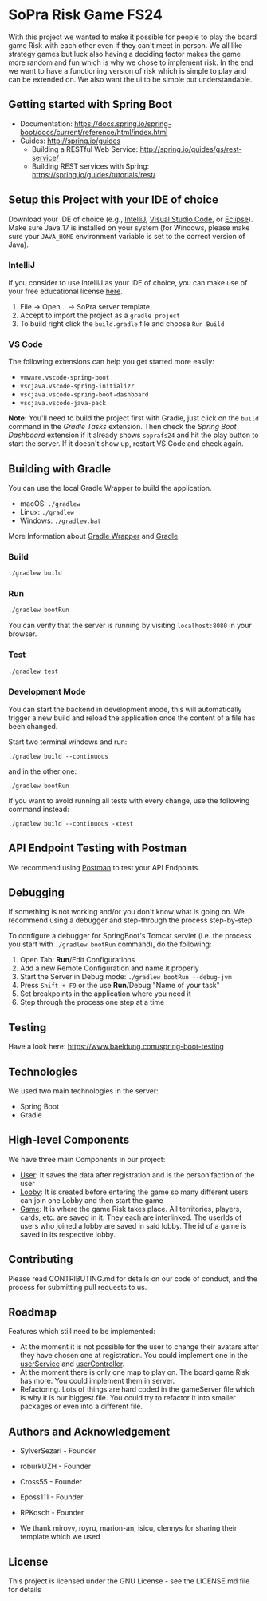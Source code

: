 # SoPra Risk Game FS24

With this project we wanted to make it possible for people to play the board game Risk with each other even if they can't meet in person. We all like strategy games but luck also having a deciding factor makes the game more random and fun which is why we chose to implement risk. In the end we want to have a functioning version of risk which is simple to play and can be extended on. We also want the ui to be simple but understandable.

## Getting started with Spring Boot
-   Documentation: https://docs.spring.io/spring-boot/docs/current/reference/html/index.html
-   Guides: http://spring.io/guides
    -   Building a RESTful Web Service: http://spring.io/guides/gs/rest-service/
    -   Building REST services with Spring: https://spring.io/guides/tutorials/rest/

## Setup this Project with your IDE of choice
Download your IDE of choice (e.g., [IntelliJ](https://www.jetbrains.com/idea/download/), [Visual Studio Code](https://code.visualstudio.com/), or [Eclipse](http://www.eclipse.org/downloads/)). Make sure Java 17 is installed on your system (for Windows, please make sure your `JAVA_HOME` environment variable is set to the correct version of Java).

### IntelliJ
If you consider to use IntelliJ as your IDE of choice, you can make use of your free educational license [here](https://www.jetbrains.com/community/education/#students).
1. File -> Open... -> SoPra server template
2. Accept to import the project as a `gradle project`
3. To build right click the `build.gradle` file and choose `Run Build`

### VS Code
The following extensions can help you get started more easily:
-   `vmware.vscode-spring-boot`
-   `vscjava.vscode-spring-initializr`
-   `vscjava.vscode-spring-boot-dashboard`
-   `vscjava.vscode-java-pack`

**Note:** You'll need to build the project first with Gradle, just click on the `build` command in the _Gradle Tasks_ extension. Then check the _Spring Boot Dashboard_ extension if it already shows `soprafs24` and hit the play button to start the server. If it doesn't show up, restart VS Code and check again.

## Building with Gradle
You can use the local Gradle Wrapper to build the application.
-   macOS: `./gradlew`
-   Linux: `./gradlew`
-   Windows: `./gradlew.bat`

More Information about [Gradle Wrapper](https://docs.gradle.org/current/userguide/gradle_wrapper.html) and [Gradle](https://gradle.org/docs/).

### Build

```bash
./gradlew build
```

### Run

```bash
./gradlew bootRun
```

You can verify that the server is running by visiting `localhost:8080` in your browser.

### Test

```bash
./gradlew test
```

### Development Mode
You can start the backend in development mode, this will automatically trigger a new build and reload the application
once the content of a file has been changed.

Start two terminal windows and run:

`./gradlew build --continuous`

and in the other one:

`./gradlew bootRun`

If you want to avoid running all tests with every change, use the following command instead:

`./gradlew build --continuous -xtest`

## API Endpoint Testing with Postman
We recommend using [Postman](https://www.getpostman.com) to test your API Endpoints.

## Debugging
If something is not working and/or you don't know what is going on. We recommend using a debugger and step-through the process step-by-step.

To configure a debugger for SpringBoot's Tomcat servlet (i.e. the process you start with `./gradlew bootRun` command), do the following:

1. Open Tab: **Run**/Edit Configurations
2. Add a new Remote Configuration and name it properly
3. Start the Server in Debug mode: `./gradlew bootRun --debug-jvm`
4. Press `Shift + F9` or the use **Run**/Debug "Name of your task"
5. Set breakpoints in the application where you need it
6. Step through the process one step at a time

## Testing
Have a look here: https://www.baeldung.com/spring-boot-testing

## Technologies
We used two main technologies in the server:
-   Spring Boot
-   Gradle

## High-level Components
We have three main Components in our project:
-   [User]: It saves the data after registration and is the personifaction of the user
-   [Lobby]: It is created before entering the game so many different users can join one Lobby and then start the game
-   [Game]: It is where the game Risk takes place. All territories, players, cards, etc. are saved in it.
They each are interlinked. The userIds of users who joined a lobby are saved in said lobby. The id of a game is saved in its respective lobby. 


## Contributing
Please read CONTRIBUTING.md for details on our code of conduct, and the process for submitting pull requests to us.

## Roadmap
Features which still need to be implemented:
-   At the moment it is not possible for the user to change their avatars after they have chosen one at registration. You could implement one in the [userService] and [userController].
-   At the moment there is only one map to play on. The board game Risk has more. You could implement them in server.
-   Refactoring. Lots of things are hard coded in the gameServer file which is why it is our biggest file. You could try to refactor it into smaller packages or even into a different file.

## Authors and Acknowledgement
-   SylverSezari - Founder
-   roburkUZH - Founder
-   Cross55 - Founder
-   Eposs111 - Founder
-   RPKosch - Founder

-   We thank mirovv, royru, marion-an, isicu, clennys for sharing their template which we used

## License
This project is licensed under the GNU License - see the LICENSE.md file for details

[userService]: https://github.com/sopra-fs24-group-35/sopra-fs24-group-35-server/blob/main/src/main/java/ch/uzh/ifi/hase/soprafs24/service/UserService.java

[userController]: https://github.com/sopra-fs24-group-35/sopra-fs24-group-35-server/blob/main/src/main/java/ch/uzh/ifi/hase/soprafs24/controller/UserController.java

[user]: https://github.com/sopra-fs24-group-35/sopra-fs24-group-35-server/blob/main/src/main/java/ch/uzh/ifi/hase/soprafs24/entity/User.java

[lobby]:https://github.com/sopra-fs24-group-35/sopra-fs24-group-35-server/blob/main/src/main/java/ch/uzh/ifi/hase/soprafs24/entity/Lobby.java

[game]: https://github.com/sopra-fs24-group-35/sopra-fs24-group-35-server/blob/main/src/main/java/ch/uzh/ifi/hase/soprafs24/entity/Game.java
